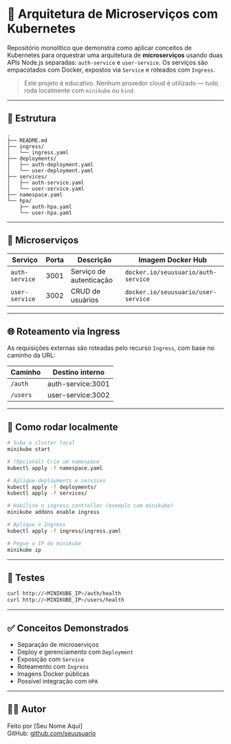 # 🧱 Arquitetura de Microserviços com Kubernetes

Repositório monolítico que demonstra como aplicar conceitos de Kubernetes para orquestrar uma arquitetura de **microserviços** usando duas APIs Node.js separadas: `auth-service` e `user-service`. Os serviços são empacotados com Docker, expostos via `Service` e roteados com `Ingress`.

> Este projeto é educativo. Nenhum provedor cloud é utilizado — tudo roda localmente com `minikube` ou `kind`.

---

## 📂 Estrutura

```
.
├── README.md
├── ingress/
│   └── ingress.yaml
├── deployments/
│   ├── auth-deployment.yaml
│   └── user-deployment.yaml
├── services/
│   ├── auth-service.yaml
│   └── user-service.yaml
├── namespace.yaml
└── hpa/
    ├── auth-hpa.yaml
    └── user-hpa.yaml
```

---

## 🧩 Microserviços

| Serviço        | Porta | Descrição                         | Imagem Docker Hub                        |
|----------------|-------|-----------------------------------|------------------------------------------|
| `auth-service` | 3001  | Serviço de autenticação           | `docker.io/seuusuario/auth-service`      |
| `user-service` | 3002  | CRUD de usuários                  | `docker.io/seuusuario/user-service`      |

---

## 🌐 Roteamento via Ingress

As requisições externas são roteadas pelo recurso `Ingress`, com base no caminho da URL:

| Caminho         | Destino interno          |
|-----------------|--------------------------|
| `/auth`         | auth-service:3001        |
| `/users`        | user-service:3002        |

---

## 🚀 Como rodar localmente

```bash
# Suba o cluster local
minikube start

# (Opcional) Crie um namespace
kubectl apply -f namespace.yaml

# Aplique deployments e services
kubectl apply -f deployments/
kubectl apply -f services/

# Habilite o ingress controller (exemplo com minikube)
minikube addons enable ingress

# Aplique o Ingress
kubectl apply -f ingress/ingress.yaml

# Pegue o IP do minikube
minikube ip
```

---

## 🧪 Testes

```bash
curl http://<MINIKUBE_IP>/auth/health
curl http://<MINIKUBE_IP>/users/health
```

---

## ✅ Conceitos Demonstrados

- Separação de microserviços
- Deploy e gerenciamento com `Deployment`
- Exposição com `Service`
- Roteamento com `Ingress`
- Imagens Docker públicas
- Possível integração com `HPA`

---

## 👨‍💻 Autor

Feito por [Seu Nome Aqui]  
GitHub: [github.com/seuusuario](https://github.com/seuusuario)